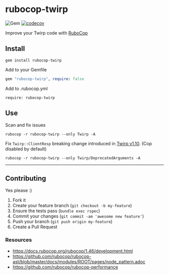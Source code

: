 rubocop-twirp
======
![Gem](https://img.shields.io/gem/dt/rubocop-twirp?style=plastic)
[![codecov](https://codecov.io/gh/dpep/rubocop-twirp/branch/main/graph/badge.svg)](https://codecov.io/gh/dpep/rubocop-twirp)

Improve your Twirp code with [RuboCop](https://github.com/bbatsov/rubocop)


## Install
```
gem install rubocop-twirp
```

Add to your Gemfile
```ruby
gem "rubocop-twirp", require: false
```

Add to .rubocop.yml
```
require: rubocop-twirp
```

## Use
Scan and fix issues
```
rubocop -r rubocop-twirp --only Twirp -A
```


Fix `Twirp::ClientResp` breaking change introduced in [Twirp v1.10](https://github.com/github/twirp-ruby/commit/4614a5fe004ca408c48ddfc813c80f3ad7bcb586). (Cop disabled by default)
```
rubocop -r rubocop-twirp --only Twirp/DeprecatedArguments -A
```


----
## Contributing

Yes please  :)

1. Fork it
1. Create your feature branch (`git checkout -b my-feature`)
1. Ensure the tests pass (`bundle exec rspec`)
1. Commit your changes (`git commit -am 'awesome new feature'`)
1. Push your branch (`git push origin my-feature`)
1. Create a Pull Request


### Resources
- https://docs.rubocop.org/rubocop/1.46/development.html
- https://github.com/rubocop/rubocop-ast/blob/master/docs/modules/ROOT/pages/node_pattern.adoc
- https://github.com/rubocop/rubocop-performance

